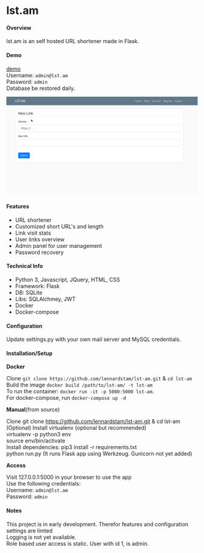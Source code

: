 # lst.am

#### Overview

lst.am is an self hosted URL shortener made in Flask.

#### Demo

[demo](https://demo.lst.am/)   
Username: `admin@lst.am`  
Password: `admin`   
Database be restored daily.

![Screenshot](screenshot.gif)

#### Features

  * URL shortener
  * Customized short URL's and length
  * Link visit stats
  * User links overview 
  * Admin panel for user management
  * Password recovery	
	
#### Technical Info

  * Python 3, Javascript, JQuery, HTML, CSS
  * Framework: Flask
  * DB: SQLite
  * Libs: SQLAlchmey, JWT
  * Docker
  * Docker-compose

#### Configuration

Update settings.py with your own mail server and MySQL credentials.

#### Installation/Setup

**Docker**

Clone `git clone https://github.com/lennardstam/lst-am.git` & `cd lst-am`  
Build the image `docker build /path/to/lst-am/ -t lst-am`  
To run the container: `docker run -it -p 5000:5000 lst-am`.  
For docker-compose, run `docker-compose up -d`  

**Manual**(from source)

Clone git clone https://github.com/lennardstam/lst-am.git & cd  lst-am   
(Optional) Install virtualenv (optional but recommended)  
	virtualenv -p python3 env  
	source env/bin/activate  
Install dependencies: pip3 install -r requirements.txt  
python run.py (It runs Flask app using Werkzeug. Gunicorn not yet added)  

**Access**

Visit 127.0.0.1:5000 in your browser to use the app  
Use the following credentials:  
Username: `admin@lst.am`  
Password: `admin`  
    

#### Notes

This project is in early development. Therefor features and configuration settings are limted  
Logging is not yet available.  
Role based user access is static. User with id 1, is admin.  
